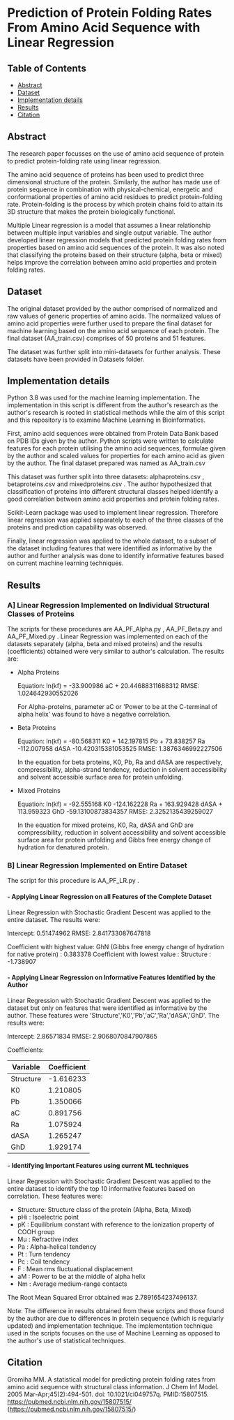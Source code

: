 # Prediction of Protein Folding Rates From Amino Acid Sequence with Linear Regression

## Table of Contents

- [Abstract](#abstract)
- [Dataset](#dataset)
- [Implementation details](#implementation-details)
- [Results](#results)
- [Citation](#citation)

## Abstract <a name="abstract"></a>

The research paper focusses on the use of amino acid sequence of protein to predict protein-folding rate using linear regression.

The amino acid sequence of proteins has been used to predict three dimensional structure of the protein. Similarly, the author has made use of protein sequence in combination with physical-chemical, energetic
and conformational properties of amino acid residues to predict protein-folding rate. Protein-folding is the process by which protein chains fold to attain its 3D structure that makes the protein biologically functional.

Multiple Linear regression is a model that assumes a linear relationship between multiple input variables and single output variable. The author developed linear regression models that predicted protein folding rates from properties based on amino acid sequences of the protein.
It was also noted that classifying the proteins based on their structure (alpha, beta or mixed) helps improve the correlation between amino acid properties and protein folding rates.

## Dataset <a name="dataset"></a>

The original dataset provided by the author comprised of normalized and raw values of generic properties of amino acids. The normalized values of amino acid properties were further used to prepare the final dataset for machine learning based on the amino acid sequence of each protein.
The final dataset (AA_train.csv) comprises of 50 proteins and 51 features.

The dataset was further split into mini-datasets for further analysis. These datasets have been provided in Datasets folder.


## Implementation details <a name="implementation-details"></a>

Python 3.8 was used for the machine learning implementation. The implementation in this script is different from the author's research as the author's research is rooted in statistical methods while the aim of this script and this repository is to examine Machine Learning in Bioinformatics.

First, amino acid sequences were obtained from Protein Data Bank based on PDB IDs given by the author. Python scripts were written to calculate features for each protein utilising the amino acid sequences, formulae given by the author and scaled values for properties for each amino acid as given by the author.
The final dataset prepared was named as AA_train.csv

This dataset was further split into three datasets: alphaproteins.csv , betaproteins.csv and mixedproteins.csv . The author hypothesized that classification of proteins into different
structural classes helped identify a good correlation between amino acid properties and protein folding rates.

Scikit-Learn package was used to implement linear regression. Therefore linear regression was applied separately to each of the three classes of the proteins and prediction capability was observed.

Finally, linear regression was applied to the whole dataset, to a subset of the dataset including features that were identified as informative by the author and further analysis was done to identify informative features based on current machine learning techniques.


## Results <a name="results"></a>

### A] Linear Regression Implemented on Individual Structural Classes of Proteins

The scripts for these procedures are AA_PF_Alpha.py , AA_PF_Beta.py and AA_PF_Mixed.py . Linear Regression was implemented on each of the datasets separately (alpha, beta and mixed proteins) and the results (coefficients) obtained were very similar to author's calculation. The results are:

- Alpha Proteins

  Equation: ln(kf) = -33.900986 aC + 20.44688311688312
  RMSE: 1.024642930552026

  For Alpha-proteins, parameter aC or 'Power to be at the C-terminal of alpha helix' was found to have a negative correlation.

- Beta Proteins

  Equation: ln(kf) =  -80.568311 K0 + 142.197815 Pb + 73.838257 Ra -112.007958 dASA -10.420315381053525
  RMSE: 1.3876346992227506

  In the equation for beta proteins, K0, Pb, Ra and dASA  are respectively, compressibility, alpha-strand tendency, reduction in solvent accessibility and solvent accessible surface area for protein unfolding.

- Mixed Proteins

  Equation: ln(kf) = -92.555168 K0 -124.162228 Ra + 163.929428 dASA + 113.959323 GhD -59.13100873834357
  RMSE: 2.3252135439259027

  In the equation for mixed proteins, K0, Ra, dASA and GhD are compressibility, reduction in solvent accessibility and solvent accessible surface area for protein unfolding and Gibbs free energy change of hydration for denatured protein. 


### B] Linear Regression Implemented on Entire Dataset

The script for this procedure is AA_PF_LR.py . 

#### - Applying Linear Regression on all Features of the Complete Dataset

  Linear Regression with Stochastic Gradient Descent was applied to the entire dataset. The results were:
  
  Intercept: 0.51474962
       RMSE: 2.841733087647818
  
  Coefficient with highest value: GhN (Gibbs free energy change of hydration for native protein) : 0.383378
  Coefficient with lowest value : Structure : -1.738907


#### - Applying Linear Regression on Informative Features Identified by the Author

  Linear Regression with Stochastic Gradient Descent was applied to the dataset but only on features that were identified as informative by the author. These features were 'Structure','K0','Pb','aC','Ra','dASA','GhD'.
  The results were:

  Intercept: 2.86571834
       RMSE: 2.9068070847907865
  
  Coefficients:

  |  Variable  | Coefficient |
  | ---------  | ----------- |
  | Structure  |  -1.616233  |
  | K0         |   1.210805  |
  | Pb         |   1.350066  |
  | aC         |   0.891756  |
  | Ra         |   1.075924  |
  | dASA       |   1.265247  |
  | GhD        |   1.929174  |


#### - Identifying Important Features using current ML techniques

  Linear Regression with Stochastic Gradient Descent was applied to the entire dataset to identify the top 10 informative features based on correlation. These features were:
  - Structure: Structure class of the protein (Alpha, Beta, Mixed)
  - pHi : Isoelectric point
  - pK : Equilibrium constant with reference to the ionization property of COOH group
  - Mu : Refractive index
  - Pa : Alpha-helical tendency
  - Pt : Turn tendency
  - Pc : Coil tendency
  - F : Mean rms fluctuational displacement
  - aM : Power to be at the middle of alpha helix
  - Nm : Average medium-range contacts
  
  The Root Mean Squared Error obtained was 2.7891654237496137.   


Note: The difference in results obtained from these scripts and those found by the author are due to differences in protein sequence (which is regularly updated) and implementation technique. The implementation technique used in the scripts focuses on the use of Machine Learning as opposed to the author's use of statistical techniques.

## Citation <a name="citation"></a>

Gromiha MM. A statistical model for predicting protein folding rates from amino acid sequence with structural class information. J Chem Inf Model. 2005 Mar-Apr;45(2):494-501. doi: 10.1021/ci049757q. PMID:15807515.
https://pubmed.ncbi.nlm.nih.gov/15807515/ (https://pubmed.ncbi.nlm.nih.gov/15807515/)

